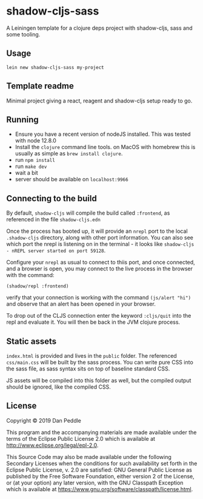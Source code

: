 # shadow-cljs-sass

A Leiningen template for a clojure deps project with shadow-cljs, sass and some tooling.

## Usage

`lein new shadow-cljs-sass my-project`

## Template readme

Minimal project giving a react, reagent and shadow-cljs setup ready to go.

## Running

- Ensure you have a recent version of nodeJS installed. This was tested with node 12.8.0
- Install the `clojure` command line tools. on MacOS with homebrew this is usually as simple as `brew install clojure`.
- run `npm install`
- run `make dev`
- wait a bit
- server should be available on `localhost:9966`

## Connecting to the build

By default, `shadow-cljs` will compile the build called `:frontend`, as referenced in the file `shadow-cljs.edn`

Once the process has booted up, it will provide an `nrepl` port to the local `.shadow-cljs` directory, along with other port information. You can also see which port the nrepl is listening on in the terminal - it looks like `shadow-cljs - nREPL server started on port 59128`.

Configure your `nrepl` as usual to connect to thiis port, and once connected, and a browser is open, you may connect to the live process in the browser with the command:

`(shadow/repl :frontend)`

verify that your connection is working with the command `(js/alert "hi")` and observe that an alert has been opened in your browser.

To drop out of the CLJS connection enter the keyword `:cljs/quit` into the repl and evaluate it. You will then be back in the JVM clojure process.

## Static assets

`index.html` is provided and lives in the `public` folder. The referenced `css/main.css` will be built by the sass process. You can write pure CSS into the sass file, as sass syntax sits on top of baseline standard CSS.

JS assets will be compiled into this folder as well, but the compiled output should be ignored, like the compiled CSS.

## License

Copyright © 2019 Dan Peddle

This program and the accompanying materials are made available under the
terms of the Eclipse Public License 2.0 which is available at
http://www.eclipse.org/legal/epl-2.0.

This Source Code may also be made available under the following Secondary
Licenses when the conditions for such availability set forth in the Eclipse
Public License, v. 2.0 are satisfied: GNU General Public License as published by
the Free Software Foundation, either version 2 of the License, or (at your
option) any later version, with the GNU Classpath Exception which is available
at https://www.gnu.org/software/classpath/license.html.
